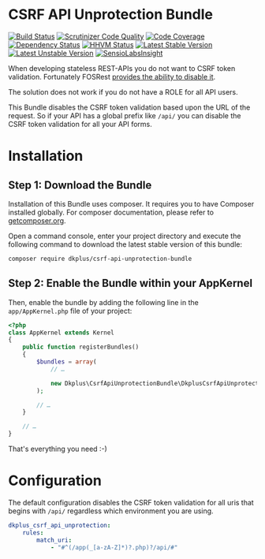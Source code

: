 # CSRF API Unprotection Bundle

[![Build Status](https://travis-ci.org/Dkplus/CsrfApiUnprotectionBundle.svg?branch=master)](https://travis-ci.org/Dkplus/CsrfApiUnprotectionBundle)
[![Scrutinizer Code Quality](https://scrutinizer-ci.com/g/Dkplus/CsrfApiUnprotectionBundle/badges/quality-score.png?b=master)](https://scrutinizer-ci.com/g/Dkplus/CsrfApiUnprotectionBundle/?branch=master)
[![Code Coverage](https://scrutinizer-ci.com/g/Dkplus/CsrfApiUnprotectionBundle/badges/coverage.png?b=master)](https://scrutinizer-ci.com/g/Dkplus/CsrfApiUnprotectionBundle/?branch=master)
[![Dependency Status](https://www.versioneye.com/user/projects/558fcaa2316338001e000274/badge.svg?style=flat)](https://www.versioneye.com/user/projects/558fcaa2316338001e000274)
[![HHVM Status](http://hhvm.h4cc.de/badge/dkplus/csrf-api-unprotection-bundle.png)](http://hhvm.h4cc.de/package/dkplus/csrf-api-unprotection-bundle)
[![Latest Stable Version](https://poser.pugx.org/dkplus/csrf-api-unprotection-bundle/v/stable.png)](https://packagist.org/packages/dkplus/csrf-api-unprotection-bundle)
[![Latest Unstable Version](https://poser.pugx.org/dkplus/csrf-api-unprotection-bundle/v/unstable.png)](https://packagist.org/packages/dkplus/csrf-api-unprotection-bundle)
[![SensioLabsInsight](https://insight.sensiolabs.com/projects/ead4a002-aaff-4e74-a6f4-0732265b5b04/mini.png)](https://insight.sensiolabs.com/projects/ead4a002-aaff-4e74-a6f4-0732265b5b04)

When developing stateless REST-APIs you do not want to CSRF token validation.
Fortunately FOSRest [provides the ability to disable it](http://symfony.com/doc/current/bundles/FOSRestBundle/2-the-view-layer.html#csrf-validation).

The solution does not work if you do not have a ROLE for all API users.

This Bundle disables the CSRF token validation based upon the URL of the request.
So if your API has a global prefix like `/api/` you can disable the CSRF token validation for all your API forms. 

# Installation

## Step 1: Download the Bundle

Installation of this Bundle uses composer. It requires you to have Composer installed globally.
For composer documentation, please refer to [getcomposer.org](http://getcomposer.org/).

Open a command console, enter your project directory and execute the following command to download the latest stable version of this bundle:

```bash
composer require dkplus/csrf-api-unprotection-bundle
```

## Step 2: Enable the Bundle within your AppKernel

Then, enable the bundle by adding the following line in the `app/AppKernel.php` file of your project:

```php
<?php
class AppKernel extends Kernel
{
    public function registerBundles()
    {
        $bundles = array(
            // …

            new Dkplus\CsrfApiUnprotectionBundle\DkplusCsrfApiUnprotectionBundle,
        );

        // …
    }

    // …
}
```

That's everything you need :-)

# Configuration

The default configuration disables the CSRF token validation for all uris
that begins with `/api/` regardless which environment you are using.

```yml
dkplus_csrf_api_unprotection:
    rules:
        match_uri:
            - "#^(/app(_[a-zA-Z]*)?.php)?/api/#"
```
